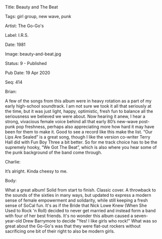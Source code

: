 Title:  Beauty and The Beat

Tags:   girl group, new wave, punk

Artist: The Go-Go's

Label:  I.R.S.

Date:   1981

Image:  beauty-and-beat.jpg

Status: 9 - Published

Pub Date: 19 Apr 2020

Seq:    414

Brian: 

A few of the songs from this album were in heavy rotation as a part of my early high-school soundtrack. I am not sure we took it all that seriously at the time, but it was just light, happy, optimistic, fresh fun to balance all the seriousness we believed we were about. Now hearing it anew, I hear a strong, vivacious female voice behind all that early 80’s new-wave post-punk pop freshness, perhaps also appreciating more how hard it may have been for them to make it. Good to see a record like this make the list. “Our Lips Are Sealed” is a great song, though I like the version co-writer Terry Hall did with Fun Boy Three a bit better. So for me track choice has to be the supremely hooky, “We Got The Beat”, which is also where you hear some of the punk background of the band come through.


Charlie: 

It’s alright. Kinda cheesy to me.

Body: 

What a great album! Solid from start to finish. Classic cover. A throwback to the sounds of the sixties in many ways, but updated to express a modern sense of female empowerment and solidarity, while still keeping a fresh sense of SoCal fun. It's as if the Bride that Nick Lowe Knew (When She Used to Rock 'n Roll) decided to never get married and instead form a band with four of her best friends. It's no wonder this album caused a seven-year-old Drew Barrymore to decide "Yes! I like girls who rock!" What was so great about the Go-Go's was that they were flat-out rockers without sacrificing one bit of their right to also be modern girls. 

